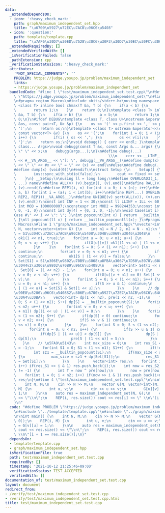 ```yaml
---
data:
  _extendedDependsOn:
  - icon: ':heavy_check_mark:'
    path: graph/maximum_independent_set.hpp
    title: "\u6700\u5927\u72EC\u7ACB\u96C6\u5408"
  - icon: ':question:'
    path: template/template.cpp
    title: "\u7AF6\u30D7\u30ED\u7528\u30C6\u30F3\u30D7\u30EC\u30FC\u30C8"
  _extendedRequiredBy: []
  _extendedVerifiedWith: []
  _isVerificationFailed: false
  _pathExtension: cpp
  _verificationStatusIcon: ':heavy_check_mark:'
  attributes:
    '*NOT_SPECIAL_COMMENTS*': ''
    PROBLEM: https://judge.yosupo.jp/problem/maximum_independent_set
    links:
    - https://judge.yosupo.jp/problem/maximum_independent_set
  bundledCode: "#line 1 \"test/maximum_independent_set.test.cpp\"\n#define PROBLEM\
    \ \"https://judge.yosupo.jp/problem/maximum_independent_set\"\n#line 1 \"template/template.cpp\"\
    \n#pragma region Macros\n#include <bits/stdc++.h>\nusing namespace std;\ntemplate\
    \ <class T> inline bool chmax(T &a, T b) {\n    if(a < b) {\n        a = b;\n\
    \        return 1;\n    }\n    return 0;\n}\ntemplate <class T> inline bool chmin(T\
    \ &a, T b) {\n    if(a > b) {\n        a = b;\n        return 1;\n    }\n    return\
    \ 0;\n}\n#ifdef DEBUG\ntemplate <class T, class U>\nostream &operator<<(ostream\
    \ &os, const pair<T, U> &p) {\n    os << '(' << p.first << ',' << p.second <<\
    \ ')';\n    return os;\n}\ntemplate <class T> ostream &operator<<(ostream &os,\
    \ const vector<T> &v) {\n    os << '{';\n    for(int i = 0; i < (int)v.size();\
    \ i++) {\n        if(i) { os << ','; }\n        os << v[i];\n    }\n    os <<\
    \ '}';\n    return os;\n}\nvoid debugg() { cerr << endl; }\ntemplate <class T,\
    \ class... Args>\nvoid debugg(const T &x, const Args &... args) {\n    cerr <<\
    \ \" \" << x;\n    debugg(args...);\n}\n#define debug(...)                   \
    \                                          \\\n    cerr << __LINE__ << \" [\"\
    \ << #__VA_ARGS__ << \"]: \", debugg(__VA_ARGS__)\n#define dump(x) cerr << __LINE__\
    \ << \" \" << #x << \" = \" << (x) << endl\n#else\n#define debug(...) (void(0))\n\
    #define dump(x) (void(0))\n#endif\n\nstruct Setup {\n    Setup() {\n        cin.tie(0);\n\
    \        ios::sync_with_stdio(false);\n        cout << fixed << setprecision(15);\n\
    \    }\n} __Setup;\n\nusing ll = long long;\n#define OVERLOAD3(_1, _2, _3, name,\
    \ ...) name\n#define ALL(v) (v).begin(), (v).end()\n#define RALL(v) (v).rbegin(),\
    \ (v).rend()\n#define REP1(i, n) for(int i = 0; i < (n); i++)\n#define REP2(i,\
    \ a, b) for(int i = (a); i < int(b); i++)\n#define REP(...) OVERLOAD3(__VA_ARGS__,\
    \ REP2, REP1)(__VA_ARGS__)\n#define UNIQUE(v) sort(ALL(v)), (v).erase(unique(ALL(v)),\
    \ (v).end())\nconst int INF = 1 << 30;\nconst ll LLINF = 1LL << 60;\nconstexpr\
    \ int MOD = 1000000007;\nconstexpr int MOD2 = 998244353;\nconst int dx[4] = {1,\
    \ 0, -1, 0};\nconst int dy[4] = {0, 1, 0, -1};\n\nvoid Case(int i) { cout << \"\
    Case #\" << i << \": \"; }\nint popcount(int x) { return __builtin_popcount(x);\
    \ }\nll popcount(ll x) { return __builtin_popcountll(x); }\n#pragma endregion\
    \ Macros\n#line 1 \"graph/maximum_independent_set.hpp\"\nvector<int> maximum_independent_set(int\
    \ N, vector<vector<int>> G) {\n    int n1 = N / 2, n2 = N - n1;\n \n    // ok1[S1]\
    \ = S1\u304C\u72EC\u7ACB\u96C6\u5408\u304B\u3069\u3046\u304B\n    vector<bool>\
    \ ok1(1 << n1, true);\n    for(int u = 0; u < n1; u++) {\n        for(int v =\
    \ 0; v < u; v++) {\n            if(G[u][v]) ok1[(1 << u) | (1 << v)] = false;\n\
    \        }\n    }\n    for(int S = 0; S < (1 << n1); S++) {\n        if(ok1[S])\
    \ continue;\n        for(int v = 0; v < n1; v++) {\n            if(S >> v & 1)\
    \ continue;\n            ok1[S | (1 << v)] = false;\n        }\n    }\n    //\
    \ Set[S1] = S1\u306E\u9802\u70B9\u3068\u8FBA\u3067\u7D50\u3070\u308C\u3066\u306A\
    \u3044v2\u306E\u9802\u70B9\u96C6\u5408U\n    vector<int> Set(1 << n1, 0);\n  \
    \  Set[0] = (1 << n2) - 1;\n    for(int u = 0; u < n1; u++) {\n        for(int\
    \ v = 0; v < n2; v++) {\n            if(G[u][v + n1] == 0) Set[1 << u] |= (1 <<\
    \ v);\n        }\n    }\n    for(int S = 0; S < (1 << n1); S++) {\n        for(int\
    \ u = 0; u < n1; u++) {\n            if(S >> u & 1) continue;\n            Set[S\
    \ | (1 << u)] = Set[S] & Set[1 << u];\n        }\n    }\n    // dp[S2] = V2\u306E\
    \u90E8\u5206\u96C6\u5408S2\u306E\u6700\u5927\u72EC\u7ACB\u96C6\u5408\u306E\u30B5\
    \u30A4\u30BA\n    vector<int> dp(1 << n2), pre(1 << n2, -1);\n    for(int S =\
    \ 0; S < (1 << n2); S++) dp[S] = __builtin_popcount(S);\n    for(int u = 0; u\
    \ < n2; u++) {\n        for(int v = 0; v < u; v++) {\n            if(G[u + n1][v\
    \ + n1]) dp[(1 << u) | (1 << v)] = 0;\n        }\n    }\n    for(int S = 1; S\
    \ < (1 << n2); S++) {\n        if(dp[S] > 0) continue;\n        for(int v = 0;\
    \ v < n2; v++) {\n            if(S >> v & 1) continue;\n            dp[S | (1\
    \ << v)] = 0;\n        }\n    }\n    for(int S = 0; S < (1 << n2); S++) {\n  \
    \      for(int u = 0; u < n2; u++) {\n            if(S >> u & 1) continue;\n \
    \           if(dp[S | (1 << u)] < dp[S]) {\n                dp[S | (1 << u)] =\
    \ dp[S];\n                pre[S | (1 << u)] = S;\n            }\n        }\n \
    \   }\n    // \u5FA9\u5143\n    int max_size = 0;\n    int res_S1 = -1, res_S2\
    \ = -1;\n    for(int S1 = 0; S1 < (1 << n1); S1++) {\n        if(!ok1[S1]) continue;\n\
    \        int sz1 = __builtin_popcount(S1);\n        if(max_size < sz1 + dp[Set[S1]])\
    \ {\n            max_size = sz1 + dp[Set[S1]];\n            res_S1 = S1, res_S2\
    \ = Set[S1];\n        }\n    }\n    vector<int> res;\n    for(int i = 0; i < n1;\
    \ i++) if(res_S1 >> i & 1) res.push_back(i);\n    int now = res_S2;\n    while(pre[now]\
    \ != -1) {\n        int T = now ^ pre[now];\n        now = pre[now];\n    }\n\
    \    for(int i = 0; i < n2; i++) if(now >> i & 1) res.push_back(i+n1);\n    return\
    \ res;\n}\n#line 4 \"test/maximum_independent_set.test.cpp\"\n\nint main() {\n\
    \    int N, M;\n    cin >> N >> M;\n    vector G(N, vector<int>(N, 0));\n    REP(i,\
    \ M) {\n        int u, v;\n        cin >> u >> v;\n        G[u][v] = G[v][u] =\
    \ 1;\n    }\n\n    auto res = maximum_independent_set(N, G);\n    cout << res.size()\
    \ << \"\\n\";\n    REP(i, res.size()) cout << res[i] << \" \\n\"[i + 1 == res.size()];\n\
    }\n"
  code: "#define PROBLEM \"https://judge.yosupo.jp/problem/maximum_independent_set\"\
    \n#include \"../template/template.cpp\"\n#include \"../graph/maximum_independent_set.hpp\"\
    \n\nint main() {\n    int N, M;\n    cin >> N >> M;\n    vector G(N, vector<int>(N,\
    \ 0));\n    REP(i, M) {\n        int u, v;\n        cin >> u >> v;\n        G[u][v]\
    \ = G[v][u] = 1;\n    }\n\n    auto res = maximum_independent_set(N, G);\n   \
    \ cout << res.size() << \"\\n\";\n    REP(i, res.size()) cout << res[i] << \"\
    \ \\n\"[i + 1 == res.size()];\n}"
  dependsOn:
  - template/template.cpp
  - graph/maximum_independent_set.hpp
  isVerificationFile: true
  path: test/maximum_independent_set.test.cpp
  requiredBy: []
  timestamp: '2021-10-12 21:25:46+09:00'
  verificationStatus: TEST_ACCEPTED
  verifiedWith: []
documentation_of: test/maximum_independent_set.test.cpp
layout: document
redirect_from:
- /verify/test/maximum_independent_set.test.cpp
- /verify/test/maximum_independent_set.test.cpp.html
title: test/maximum_independent_set.test.cpp
---
```

